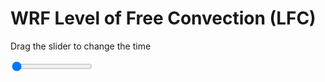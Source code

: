 <h1>WRF Level of Free Convection (LFC)</h1>
<p>Drag the slider to change the time</p>

<div class="slidecontainer">
<input oninput='setImage(this)' class="slider" type="range" min="0" max="15" value="0" step="1" />
<img id='img'/>
</div>

<script>
var img = document.getElementById('img');
var img_array = ['/assets/images/wrf/lc_wrfout_d01_2020-03-19_12:00:00.png',
'/assets/images/wrf/lc_wrfout_d01_2020-03-19_13:00:00.png',
'/assets/images/wrf/lc_wrfout_d01_2020-03-19_14:00:00.png',
'/assets/images/wrf/lc_wrfout_d01_2020-03-19_15:00:00.png',
'/assets/images/wrf/lc_wrfout_d01_2020-03-19_16:00:00.png',
'/assets/images/wrf/lc_wrfout_d01_2020-03-19_17:00:00.png',
'/assets/images/wrf/lc_wrfout_d01_2020-03-19_18:00:00.png',
'/assets/images/wrf/lc_wrfout_d01_2020-03-19_19:00:00.png',
'/assets/images/wrf/lc_wrfout_d01_2020-03-19_20:00:00.png',
'/assets/images/wrf/lc_wrfout_d01_2020-03-19_21:00:00.png',
'/assets/images/wrf/lc_wrfout_d01_2020-03-19_22:00:00.png',
'/assets/images/wrf/lc_wrfout_d01_2020-03-19_23:00:00.png',
'/assets/images/wrf/lc_wrfout_d01_2020-03-20_00:00:00.png',
'/assets/images/wrf/lc_wrfout_d01_2020-03-20_01:00:00.png',
'/assets/images/wrf/lc_wrfout_d01_2020-03-20_02:00:00.png',];
function setImage(obj)
{
        var value = obj.value;
        img.src = img_array[value];

}
</script>
